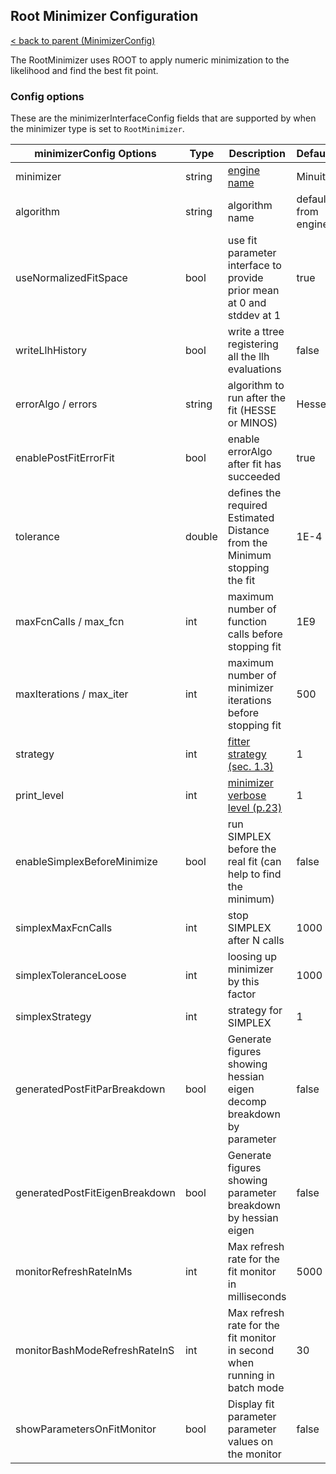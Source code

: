 ## Root Minimizer Configuration

[< back to parent (MinimizerConfig)](MinimizerConfig.md)

The RootMinimizer uses ROOT to apply numeric minimization to the
likelihood and find the best fit point.

### Config options

These are the minimizerInterfaceConfig fields that are supported by when
the minimizer type is set to `RootMinimizer`.

| minimizerConfig Options        | Type   | Description                                                                  | Default             |
|--------------------------------|--------|------------------------------------------------------------------------------|---------------------|
| minimizer                      | string | [engine name](https://root.cern.ch/doc/master/NumericalMinimization_8C.html) | Minuit2             |
| algorithm                      | string | algorithm name                                                               | default from engine |
| useNormalizedFitSpace          | bool   | use fit parameter interface to provide prior mean at 0 and stddev at 1       | true                |
| writeLlhHistory                | bool   | write a ttree registering all the llh evaluations                            | false               |
| errorAlgo / errors             | string | algorithm to run after the fit (HESSE or MINOS)                              | Hesse               |
| enablePostFitErrorFit          | bool   | enable errorAlgo after fit has succeeded                                     | true                |
| tolerance                      | double | defines the required Estimated Distance from the Minimum stopping the fit    | 1E-4                |
| maxFcnCalls / max_fcn          | int    | maximum number of function calls before stopping fit                         | 1E9                 |
| maxIterations / max_iter       | int    | maximum number of minimizer iterations before stopping fit                   | 500                 |
| strategy                       | int    | [fitter strategy (sec. 1.3)](https://root.cern.ch/download/minuit.pdf)       | 1                   |
| print_level                    | int    | [minimizer verbose level (p.23)](https://root.cern.ch/download/minuit.pdf)   | 1                   |
| enableSimplexBeforeMinimize    | bool   | run SIMPLEX before the real fit (can help to find the minimum)               | false               |
| simplexMaxFcnCalls             | int    | stop SIMPLEX after N calls                                                   | 1000                |
| simplexToleranceLoose          | int    | loosing up minimizer by this factor                                          | 1000                |
| simplexStrategy                | int    | strategy for SIMPLEX                                                         | 1                   |
| generatedPostFitParBreakdown   | bool   | Generate figures showing hessian eigen decomp breakdown by parameter         | false               |
| generatedPostFitEigenBreakdown | bool   | Generate figures showing parameter breakdown by hessian eigen                | false               |
| monitorRefreshRateInMs         | int    | Max refresh rate for the fit monitor in milliseconds                         | 5000                |
| monitorBashModeRefreshRateInS  | int    | Max refresh rate for the fit monitor in second when running in batch mode    | 30                  |
| showParametersOnFitMonitor     | bool   | Display fit parameter parameter values on the monitor                        | false               |

